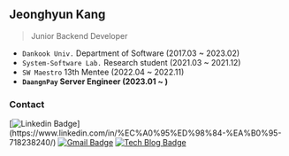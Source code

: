 ## Jeonghyun Kang

> Junior Backend Developer

- `Dankook Univ.` Department of Software (2017.03 ~ 2023.02)
- `System-Software Lab.` Research student (2021.03 ~ 2021.12)
- `SW Maestro` 13th Mentee (2022.04 ~ 2022.11)
- **`DaangnPay` Server Engineer (2023.01 ~ )**


### Contact

[![Linkedin Badge](https://img.shields.io/badge/-LinkedIn-blue?style=flat-square&logo=Linkedin&logoColor=white&link=[https://www.linkedin.com/in/seong-yun-byeon-8183a8113/](https://www.linkedin.com/in/%EC%A0%95%ED%98%84-%EA%B0%95-718238240/))](https://www.linkedin.com/in/%EC%A0%95%ED%98%84-%EA%B0%95-718238240/) [![Gmail Badge](https://img.shields.io/badge/Email-d14836?style=flat-square&logo=Gmail&logoColor=white&link=mailto:rilac1@naver.com)](mailto:rilac1@naver.com) [![Tech Blog Badge](http://img.shields.io/badge/-Tech%20blog-black?style=flat-square&logo=github&link=https://rilac1.github.io/)](https://rilac1.github.io/) 
